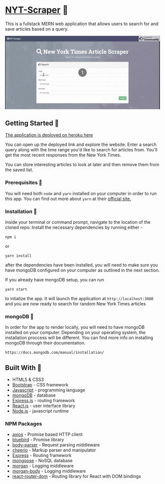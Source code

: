 # [NYT-Scraper](https://scraper-nyt-react.herokuapp.com/) :statue_of_liberty:

This is a fullstack MERN web application that allows users to search for and save articles based on a query.

![NYT-Scraper](/README/readme.gif)

## Getting Started :city_sunset:
 [The application is deployed on heroku here](https://scraper-nyt-react.herokuapp.com/)

You can open up the deployed link and explore the website. Enter a search query along with the time range you'd like to search for articles from. You'll get the most recent responses from the New York Times.

You can store interesting articles to look at later and then remove them from the saved list.

### Prerequisites :open_file_folder:
You will need both `node` and `yarn` installed on your computer in order to run this app. You can find out more about `yarn` at their [official site.](https://yarnpkg.com/lang/en/docs/install/)

### Installation :file_folder:
Inside your terminal or command prompt, navigate to the location of the cloned repo. Install the necessary dependencies by running either - 
```
npm i
```
or
```
yarn install
```
after the dependencies have been installed, you will need to make sure you have mongoDB configured on your computer as outlined in the next section.

If you already have mongoDB setup, you can run
```
yarn start
```
to intialize the app. It will launch the application at `http://localhost:3000` and you are now ready to search for random New York Times articles

### mongoDB :herb:
In order for the app to render locally, you will need to have mongoDB installed on your computer. Depending on your operating system, the installation proccess will be different. You can find more info on installing mongoDB through their documentation.
```
https://docs.mongodb.com/manual/installation/
```

## Built With :crescent_moon:
* HTML5 & CSS3
* [Bootstrap](https://getbootstrap.com/) - CSS framework
* [Javascript](https://www.javascript.com/) - programming language
* [mongoDB](https://www.mongodb.com/) - database
* [Express.js](https://expressjs.com/) - routing framework
* [React.js](https://reactjs.org/) - user interface library
* [Node.js](https://nodejs.org/en/) - javascript runtime

### NPM Packages
* [axios](https://www.npmjs.com/package/axios) - Promise based HTTP client
* [bluebird](https://www.npmjs.com/package/bluebird) - Promise library
* [body-parser](https://www.npmjs.com/package/body-parser) - Request parsing middleware
* [cheerio](https://www.npmjs.com/package/cheerio) - Markup parser and manipulator
* [Express](https://www.npmjs.com/package/express) - Routing framework
* [mongoose](https://www.npmjs.com/package/mongoose) - NoSQL database
* [morgan](https://www.npmjs.com/package/morgan) - Logging middleware
* [morgan-body](https://www.npmjs.com/package/morgan-body) - Logging middleware
* [react-router-dom](https://www.npmjs.com/package/react-router-dom) - Routing library for React with DOM bindings
